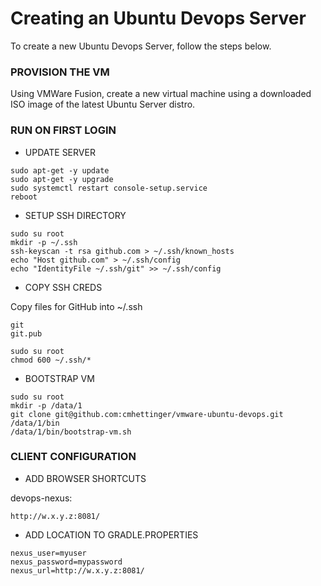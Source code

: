 # Creating an Ubuntu Devops Server

To create a new Ubuntu Devops Server, follow the steps below.

### PROVISION THE VM

Using VMWare Fusion, create a new virtual machine using a downloaded ISO image
of the latest Ubuntu Server distro.

### RUN ON FIRST LOGIN

* UPDATE SERVER
~~~
sudo apt-get -y update
sudo apt-get -y upgrade
sudo systemctl restart console-setup.service
reboot
~~~

* SETUP SSH DIRECTORY
~~~
sudo su root
mkdir -p ~/.ssh
ssh-keyscan -t rsa github.com > ~/.ssh/known_hosts
echo "Host github.com" > ~/.ssh/config
echo "IdentityFile ~/.ssh/git" >> ~/.ssh/config
~~~

* COPY SSH CREDS

Copy files for GitHub into ~/.ssh
~~~
git
git.pub
~~~

~~~
sudo su root
chmod 600 ~/.ssh/*
~~~

* BOOTSTRAP VM
~~~
sudo su root
mkdir -p /data/1
git clone git@github.com:cmhettinger/vmware-ubuntu-devops.git /data/1/bin
/data/1/bin/bootstrap-vm.sh
~~~

### CLIENT CONFIGURATION

* ADD BROWSER SHORTCUTS

devops-nexus:
~~~
http://w.x.y.z:8081/
~~~

* ADD LOCATION TO GRADLE.PROPERTIES

~~~
nexus_user=myuser
nexus_password=mypassword
nexus_url=http://w.x.y.z:8081/
~~~
